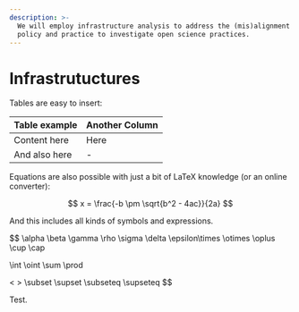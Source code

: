 ```yaml
---
description: >-
  We will employ infrastructure analysis to address the (mis)alignment between
  policy and practice to investigate open science practices.
---
```


# Infrastrutuctures

Tables are easy to insert: 

| Table example | Another Column |
| ------------- | -------------- |
| Content here  | Here           |
| And also here | -              |

Equations are also possible with just a bit of LaTeX knowledge (or an online converter):

$$
x = \frac{-b \pm \sqrt{b^2 - 4ac}}{2a}
$$

And this includes all kinds of symbols and expressions.

$$
\alpha  \beta  \gamma \rho \sigma \delta \epsilon\times \otimes \oplus \cup \cap

\int \oint \sum \prod 

< > \subset \supset \subseteq \supseteq
$$



Test.
